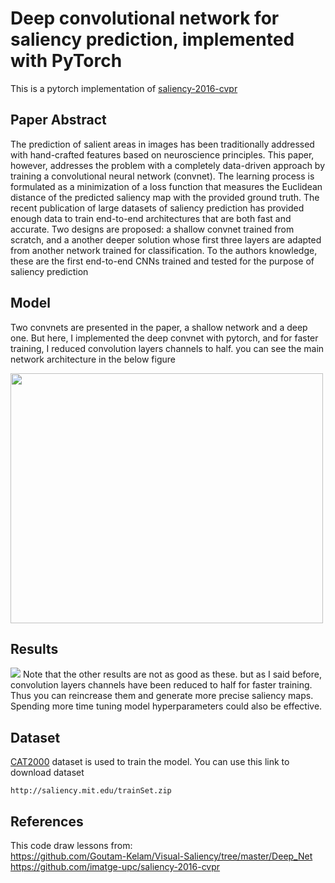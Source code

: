# Deep convolutional network for saliency prediction, implemented with PyTorch
This is a pytorch implementation of [saliency-2016-cvpr ](https://arxiv.org/abs/1603.00845) 



## Paper Abstract
The prediction of salient areas in images has been traditionally addressed with hand-crafted features based on neuroscience principles. This paper, however, addresses the problem with a completely data-driven approach by training a convolutional neural network (convnet). The learning process is formulated as a minimization of a loss function that measures the Euclidean distance of the predicted saliency map with the provided ground truth. The recent publication of large datasets of saliency prediction has provided enough data to train end-to-end architectures that are both fast and accurate. Two designs are proposed: a shallow convnet trained from scratch, and a another deeper solution whose first three layers are adapted from another network trained for classification. To the authors knowledge, these are the first end-to-end CNNs trained and tested for the purpose of saliency prediction



## Model
Two convnets are presented in the paper, a shallow network and a deep one. But here, I implemented the deep convnet with pytorch, and for faster training, I reduced convolution layers channels to half. you can see the main network architecture in the below figure

 <img src="https://raw.githubusercontent.com/imatge-upc/saliency-2016-cvpr/master/figs/deep.png" width="500" height="400" class="centerImage">
 

## Results
![](https://github.com/hoseinAzdmlki/saliency-pytorch/blob/master/results/im1.png)
Note that the other results are not as good as these. but as I said before, convolution layers channels have been reduced to half for faster training. Thus you can reincrease them and generate more precise saliency maps. Spending more time tuning model hyperparameters could also be effective.


## Dataset
[CAT2000](http://saliency.mit.edu/results_cat2000.html) dataset is used to train the model. You can use this link to download dataset
```
http://saliency.mit.edu/trainSet.zip
```


## References 
This code draw lessons from:<br>
https://github.com/Goutam-Kelam/Visual-Saliency/tree/master/Deep_Net<br>
https://github.com/imatge-upc/saliency-2016-cvpr
